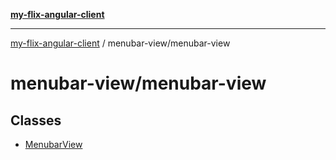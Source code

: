[**my-flix-angular-client**](../../README.md)

***

[my-flix-angular-client](../../modules.md) / menubar-view/menubar-view

# menubar-view/menubar-view

## Classes

- [MenubarView](classes/MenubarView.md)
